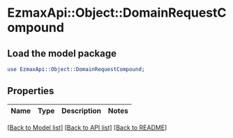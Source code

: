 # EzmaxApi::Object::DomainRequestCompound

## Load the model package
```perl
use EzmaxApi::Object::DomainRequestCompound;
```

## Properties
Name | Type | Description | Notes
------------ | ------------- | ------------- | -------------

[[Back to Model list]](../README.md#documentation-for-models) [[Back to API list]](../README.md#documentation-for-api-endpoints) [[Back to README]](../README.md)


